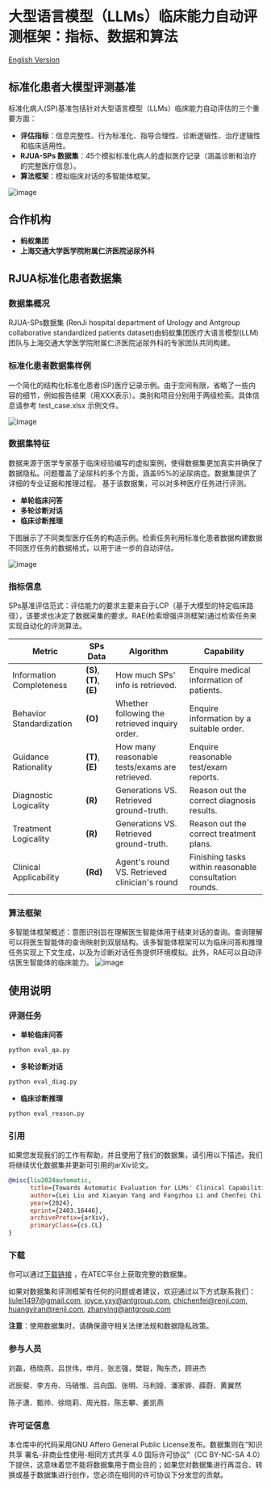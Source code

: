 # 大型语言模型（LLMs）临床能力自动评测框架：指标、数据和算法
[English Version](https://github.com/Alipay-Med/SPs_benchmark/blob/main/README.md)
## 标准化患者大模型评测基准
标准化病人(SP)基准包括针对大型语言模型（LLMs）临床能力自动评估的三个重要方面：
- **评估指标**：信息完整性、行为标准化、指导合理性、诊断逻辑性、治疗逻辑性和临床适用性。
- **RJUA-SPs 数据集**：45个模拟标准化病人的虚拟医疗记录（涵盖诊断和治疗的完整医疗信息）。
- **算法框架**：模拟临床对话的多智能体框架。

![image](https://github.com/Alipay-Med/SPs_benchmark/blob/main/pic/tease-1.png)


## 合作机构
- **蚂蚁集团**
- **上海交通大学医学院附属仁济医院泌尿外科**

## RJUA标准化患者数据集

### 数据集概况

RJUA-SPs数据集 (RenJi hospital department of Urology and Antgroup collaborative standardized patients dataset)由蚂蚁集团医疗大语言模型(LLM)团队与上海交通大学医学院附属仁济医院泌尿外科的专家团队共同构建。

### 标准化患者数据集样例

一个简化的结构化标准化患者(SP)医疗记录示例。由于空间有限，省略了一些内容的细节，例如报告结果（用XXX表示）。类别和项目分别用于两级检索。具体信息请参考 test_case.xlsx 示例文件。

![image](https://github.com/Alipay-Med/SPs_benchmark/blob/main/pic/SPs_template-1.png)


### 数据集特征
数据来源于医学专家基于临床经验编写的虚拟案例，使得数据集更加真实并确保了数据隐私。问题覆盖了泌尿科的多个方面，涵盖95%的泌尿病症。数据集提供了详细的专业证据和推理过程。
基于该数据集，可以对多种医疗任务进行评测。

- **单轮临床问答**
- **多轮诊断对话**
- **临床诊断推理**

下图展示了不同类型医疗任务的构造示例。检索任务利用标准化患者数据构建数据不同医疗任务的数据格式，以用于进一步的自动评估。

![image](https://github.com/Alipay-Med/SPs_benchmark/blob/main/pic/tasks-1.png)


### 指标信息
SPs基准评估范式：评估能力的要求主要来自于LCP（基于大模型的特定临床路径），该要求也决定了数据采集的要求。RAE(检索增强评测框架)通过检索任务来实现自动化的评测算法。

| **Metric**             | **SPs Data**           | **Algorithm**          | **Capability**                                       |
|------------------------|------------------------|------------------------|------------------------------------------------------|
| Information Completeness | **(S)**, **(T)**, **(E)** | How much SPs' info is retrieved. | Enquire medical information of patients. |
| Behavior Standardization | **(O)**                | Whether following the retrieved inquiry order. | Enquire information by a suitable order.  |
| Guidance Rationality    | **(T)**, **(E)**        | How many reasonable tests/exams are retrieved. | Enquire reasonable test/exam reports.  |
| Diagnostic Logicality   | **(R)**                | Generations VS. Retrieved ground-truth. | Reason out the correct diagnosis results.  |
| Treatment Logicality    | **(R)**                | Generations VS. Retrieved ground-truth. | Reason out the correct treatment plans.    |
| Clinical Applicability   | **(Rd)**               | Agent's round VS. Retrieved clinician's round | Finishing tasks within reasonable consultation rounds. |

### 算法框架
多智能体框架概述：意图识别旨在理解医生智能体用于结束对话的查询。查询理解可以将医生智能体的查询映射到双层结构。该多智能体框架可以为临床问答和推理任务实现上下文生成，以及为诊断对话任务提供环境模拟。此外，RAE可以自动评估医生智能体的临床能力。
![image](https://github.com/Alipay-Med/SPs_benchmark/blob/main/pic/multi-agent-frame-1.png)


## 使用说明

### 评测任务

- **单轮临床问答**

```bash
python eval_qa.py
```

- **多轮诊断对话**

```bash
python eval_diag.py
```

- **临床诊断推理**

```bash
python eval_reason.py
```


### 引用

如果您发现我们的工作有帮助，并且使用了我们的数据集，请引用以下描述。我们将继续优化数据集并更新可引用的arXiv论文。

```bibtex
@misc{liu2024automatic,
      title={Towards Automatic Evaluation for LLMs' Clinical Capabilities: Metric, Data, and Algorithm}, 
      author={Lei Liu and Xiaoyan Yang and Fangzhou Li and Chenfei Chi and Yue Shen and Shiwei Lyu and Ming Zhang and Xiaowei Ma and Xiangguo Lyu and Liya Ma and Zhiqiang Zhang and Wei Xue and Yiran Huang and Jinjie Gu},
      year={2024},
      eprint={2403.16446},
      archivePrefix={arXiv},
      primaryClass={cs.CL}
}
```

### 下载
你可以通过[下载链接](https://www.atecup.cn/dataSetDetailOpen/51) ，在ATEC平台上获取完整的数据集。

如果对数据集和评测框架有任何的问题或者建议，欢迎通过以下方式联系我们：
 [liulei1497@gmail.com](liulei1497@gmail.com), [joyce.yxy@antgroup.com](joyce.yxy@antgroup.com), [chichenfei@renji.com](chichenfei@renji.com), [huangyiran@renji.com](huangyiran@renji.com), [zhanying@antgroup.com](zhanying@antgroup.com)

**注意**：使用数据集时，请确保遵守相关法律法规和数据隐私政策。

### 参与人员
刘磊，杨晓燕，吕世伟，申月，张志强，樊聪，陶东杰，顾进杰

迟辰斐、李方舟、马硝惟、吕向国、张明、马利娅、潘家骅、薛蔚、黄翼然

陈子潇、甄帅、徐晓莉、周光胜、陈志攀、姜凯燕

### 许可证信息
本仓库中的代码采用GNU Affero General Public License发布。数据集则在“知识共享 署名-非商业性使用-相同方式共享 4.0 国际许可协议”（CC BY-NC-SA 4.0）下提供，这意味着您不能将数据集用于商业目的；如果您对数据集进行再混合、转换或基于数据集进行创作，您必须在相同的许可协议下分发您的贡献。